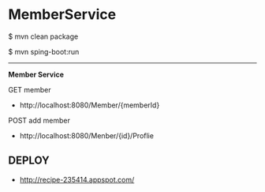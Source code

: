 # MemberService	

 $ mvn clean package
 
 $ mvn sping-boot:run
 
 ---
 
 **Member Service**
 
 GET member
 - http://localhost:8080/Member/{memberId}
 
 POST add member
 - http://localhost:8080/Menber/{id}/Proflie
 



 ## DEPLOY	
* http://recipe-235414.appspot.com/
